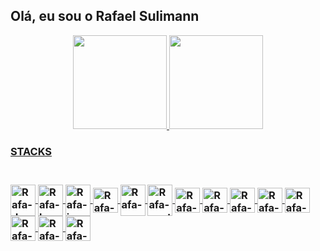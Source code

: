 ## Olá, eu sou o Rafael Sulimann
<div align="center">
  <a href="https://github.com/rafaelsulimann">
  <img height="150em" src="https://github-readme-stats.vercel.app/api?username=rafaelsulimann&show_icons=true&theme=synthwave'84&include_all_commits=true&count_private=true"/>
  <img height="150em" src="https://github-readme-stats.vercel.app/api/top-langs/?username=rafaelsulimann&layout=compact&langs_count=7&theme=synthwave'84"/>
</div>
<div>
  <h3>STACKS<h3>
<div>
<div style="display: inline_block"><br>
  <img align="center" alt="Rafa-docker" height="50" width="40" src="https://cdn.jsdelivr.net/gh/devicons/devicon/icons/docker/docker-original-wordmark.svg">
  <img align="center" alt="Rafa-heroku" height="50" width="40" src="https://cdn.jsdelivr.net/gh/devicons/devicon/icons/heroku/heroku-original-wordmark.svg">
  <img align="center" alt="Rafa-java" height="50" width="40" src="https://cdn.jsdelivr.net/gh/devicons/devicon/icons/java/java-original-wordmark.svg">
  <img align="center" alt="Rafa-spring" height="40" width="40" src="https://cdn.jsdelivr.net/gh/devicons/devicon/icons/spring/spring-original-wordmark.svg">
  <img align="center" alt="Rafa-mongodb" height="50" width="40" src="https://cdn.jsdelivr.net/gh/devicons/devicon/icons/mongodb/mongodb-original-wordmark.svg">
  <img align="center" alt="Rafa-postgres" height="50" width="40" src="https://cdn.jsdelivr.net/gh/devicons/devicon/icons/postgresql/postgresql-original-wordmark.svg">
  <img align="center" alt="Rafa-sqlserver" height="40" width="40" src="https://cdn.jsdelivr.net/gh/devicons/devicon/icons/microsoftsqlserver/microsoftsqlserver-plain-wordmark.svg">
  <img align="center" alt="Rafa-vscode" height="40" width="40" src="https://cdn.jsdelivr.net/gh/devicons/devicon/icons/vscode/vscode-original.svg">
  <img align="center" alt="Rafa-html" height="40" width="40" src="https://cdn.jsdelivr.net/gh/devicons/devicon/icons/html5/html5-original-wordmark.svg">
  <img align="center" alt="Rafa-css" height="40" width="40" src="https://cdn.jsdelivr.net/gh/devicons/devicon/icons/css3/css3-original-wordmark.svg">
  <img align="center" alt="Rafa-javascript" height="40" width="40" src="https://cdn.jsdelivr.net/gh/devicons/devicon/icons/javascript/javascript-original.svg">  
  <img align="center" alt="Rafa-javascript" height="40" width="40" src="https://cdn.jsdelivr.net/gh/devicons/devicon/icons/typescript/typescript-original.svg">  
  <img align="center" alt="Rafa-sass" height="40" width="40" src="https://cdn.jsdelivr.net/gh/devicons/devicon/icons/sass/sass-original.svg" />
  <img align="center" alt="Rafa-sass" height="40" width="40" src="https://cdn.jsdelivr.net/gh/devicons/devicon/icons/firebase/firebase-plain-wordmark.svg" />
 </div>
